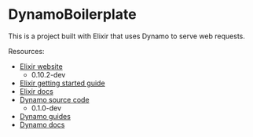 # DynamoBoilerplate

This is a project built with Elixir that uses Dynamo to serve web requests.

Resources:

* [Elixir website](http://elixir-lang.org/)
    * 0.10.2-dev
* [Elixir getting started guide](http://elixir-lang.org/getting_started/1.html)
* [Elixir docs](http://elixir-lang.org/docs)
* [Dynamo source code](https://github.com/elixir-lang/dynamo)
    * 0.1.0-dev
* [Dynamo guides](https://github.com/elixir-lang/dynamo#learn-more)
* [Dynamo docs](http://elixir-lang.org/docs/dynamo)

